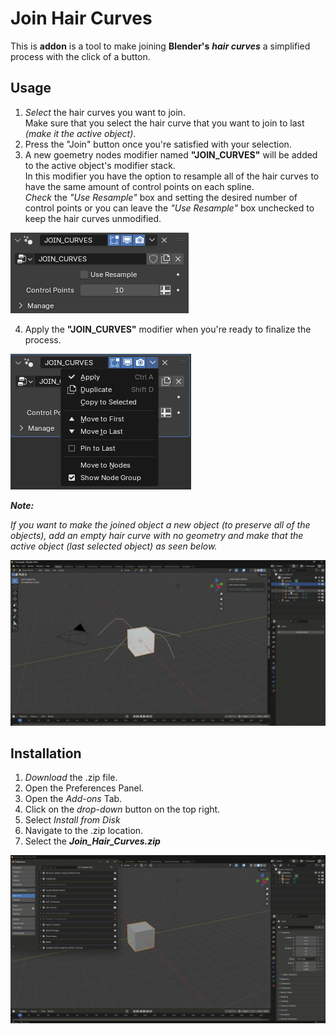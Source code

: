 # **Join Hair Curves**

This is **addon** is a tool to make joining **Blender's** ***hair curves*** a simplified process with the click of a button.

## Usage
1) *Select* the hair curves you want to join. <br> Make sure that you select the hair curve that you want to join to last *(make it the active object)*.
2) Press the "Join" button once you're satisfied with your selection.
3) A new goemetry nodes modifier named **"JOIN_CURVES"** will be added to the active object's modifier stack. <br> In this modifier you have the option to resample all of the hair curves to have the same amount of control points on each spline. <br> *Check* the *"Use Resample"* box and setting the desired number of control points or you can leave the *"Use Resample"* box unchecked to keep the hair curves unmodified.

![Fig 4](Fig_4.png)

4) Apply the **"JOIN_CURVES"** modifier when you're ready to finalize the process.

![Fig 5](Fig_5.png)

***Note:***

*If you want to make the joined object a new object (to preserve all of the objects), add an empty hair curve with no geometry and make that the active object (last selected object) as seen below.*

![Fig 2](Fig_2.gif)

## Installation
1) *Download* the .zip file.
2) Open the Preferences Panel.
3) Open the *Add-ons* Tab.
4) Click on the *drop-down* button on the top right.
5) Select *Install from Disk*
6) Navigate to the .zip location.
7) Select the ***Join_Hair_Curves.zip***

![Fig 1](Fig_1.gif)

